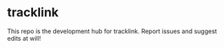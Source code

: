 # tracklink
This repo is the development hub for tracklink. Report issues and suggest edits at will!
